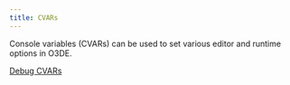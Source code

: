 ```yaml
---
title: CVARs
---
```


Console variables (CVARs) can be used to set various editor and runtime options in O3DE.

[Debug CVARs](./debugging)